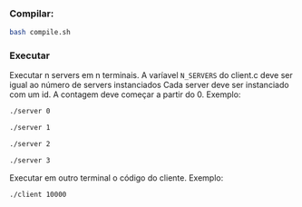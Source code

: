 ### Compilar: 
```bash
bash compile.sh
```

### Executar

Executar n servers em n terminais.
A varíavel `N_SERVERS` do client.c deve ser igual ao número de servers instanciados
Cada server deve ser instanciado com um id. A contagem deve começar a partir do 0. Exemplo:
```bash
./server 0
```
```bash
./server 1
```
```bash
./server 2
```
```bash
./server 3
```

Executar em outro terminal o código do cliente. Exemplo:
```bash
./client 10000
```

